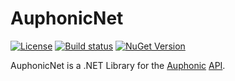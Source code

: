 # AuphonicNet

[![License](https://img.shields.io/badge/license-MIT-blue.svg)](LICENSE)
[![Build status](https://ci.appveyor.com/api/projects/status/kixud5mf41hps15e?svg=true)](https://ci.appveyor.com/project/arkord/auphonicnet)
[![NuGet Version](https://img.shields.io/nuget/v/AuphonicNet.svg)](https://www.nuget.org/packages/AuphonicNet/)

AuphonicNet is a .NET Library for the [Auphonic](https://auphonic.com) [API](https://auphonic.com/api-docs/).